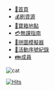 * [:house_with_garden:首頁](/)
* [:moneybag:刷資源](resources.md)
* [:gift:寶箱地點](treasure_chest.md)
* [:credit_card:無課指南](not_NTD_player.md)
* [:jigsaw:拼圖模擬器](https://myar.tistory.com/entry/ninokuni-tetro-puzzle-calculator)
* [:ticket:活動序號紀錄](coupon.md)
* [:family:成員](leaders.md)

![cat](https://media3.giphy.com/media/VaqJoSUq0wzWMcgA2M/giphy.gif)

[![Hits](https://hits.seeyoufarm.com/api/count/incr/badge.svg?url=https%3A%2F%2Fjuentingshie.github.io%2FninokuniCW%2F&count_bg=%2379C83D&title_bg=%23555555&icon=&icon_color=%23E7E7E7&title=瀏覽次數&edge_flat=false)](https://hits.seeyoufarm.com)

<footer id="mb-footer"></footer>